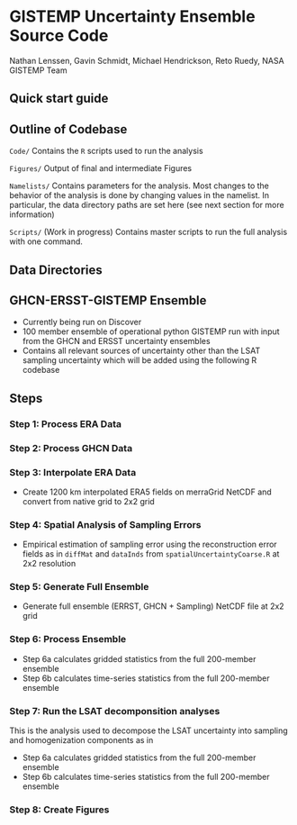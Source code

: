 # GISTEMP Uncertainty Ensemble Source Code
Nathan Lenssen, Gavin Schmidt, Michael Hendrickson, Reto Ruedy, NASA GISTEMP Team

## Quick start guide

## Outline of Codebase

`Code/` Contains the `R` scripts used to run the analysis

`Figures/` Output of final and intermediate Figures

`Namelists/` Contains parameters for the analysis. Most changes to the behavior of the analysis is done by changing values in the namelist. In particular, the data directory paths are set here (see next section for more information)

`Scripts/` (Work in progress) Contains master scripts to run the full analysis with one command.

## Data Directories



## GHCN-ERSST-GISTEMP Ensemble
* Currently being run on Discover
* 100 member ensemble of operational python GISTEMP run with input from the GHCN and ERSST uncertainty ensembles
* Contains all relevant sources of uncertainty other than the LSAT sampling uncertainty which will be added using the following R codebase

## Steps

### Step 1: Process ERA Data

### Step 2: Process GHCN Data

### Step 3: Interpolate ERA Data

* Create 1200 km interpolated ERA5 fields on merraGrid NetCDF and convert from native grid to 2x2 grid

### Step 4: Spatial Analysis of Sampling Errors

*  Empirical estimation of sampling error using the reconstruction error fields as in `diffMat` and `dataInds` from `spatialUncertaintyCoarse.R` at 2x2 resolution

### Step 5: Generate Full Ensemble

* Generate full ensemble (ERRST, GHCN + Sampling) NetCDF file at 2x2 grid

### Step 6: Process Ensemble

* Step 6a calculates gridded statistics from the full 200-member ensemble
* Step 6b calculates time-series statistics from the full 200-member ensemble

### Step 7: Run the LSAT decomponsition analyses

This is the analysis used to decompose the LSAT uncertainty into sampling and homogenization components as in 

* Step 6a calculates gridded statistics from the full 200-member ensemble
* Step 6b calculates time-series statistics from the full 200-member ensemble

### Step 8: Create Figures

